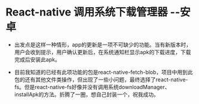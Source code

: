 # React-native 调用系统下载管理器 --安卓
- 出发点是这样一种情形，app的更新是一项不可缺少的功能。当有新版本时，用户会收到提示，用户确认更新后，在系统通知栏显示apk的下载进度，下载完成后安装此apk。

- 目前我知道的已经有此项功能的包是react-native-fetch-blob，项目中用到此包的还有其他文件类操作，但出现了一些小问题，最终选择了react-native-fs。但是react-native-fs好像并没有调用系统downloadManager、installApk的方法。折腾了一圈，想自己封装一个，祝我成功。